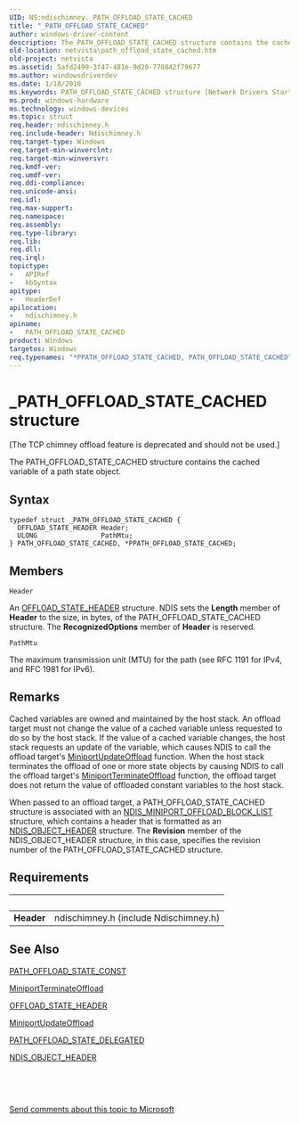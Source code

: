 ```yaml
---
UID: NS:ndischimney._PATH_OFFLOAD_STATE_CACHED
title: "_PATH_OFFLOAD_STATE_CACHED"
author: windows-driver-content
description: The PATH_OFFLOAD_STATE_CACHED structure contains the cached variable of a path state object.
old-location: netvista\path_offload_state_cached.htm
old-project: netvista
ms.assetid: 5afd2499-3f47-481e-9d20-770842f79677
ms.author: windowsdriverdev
ms.date: 1/18/2018
ms.keywords: PATH_OFFLOAD_STATE_CACHED structure [Network Drivers Starting with Windows Vista], PPATH_OFFLOAD_STATE_CACHED structure pointer [Network Drivers Starting with Windows Vista], *PPATH_OFFLOAD_STATE_CACHED, ndischimney/PPATH_OFFLOAD_STATE_CACHED, PATH_OFFLOAD_STATE_CACHED, PPATH_OFFLOAD_STATE_CACHED, _PATH_OFFLOAD_STATE_CACHED, ndischimney/PATH_OFFLOAD_STATE_CACHED, netvista.path_offload_state_cached, tcp_chim_struct_768560e8-d67c-42f3-aa43-78c48e198eef.xml
ms.prod: windows-hardware
ms.technology: windows-devices
ms.topic: struct
req.header: ndischimney.h
req.include-header: Ndischimney.h
req.target-type: Windows
req.target-min-winverclnt: 
req.target-min-winversvr: 
req.kmdf-ver: 
req.umdf-ver: 
req.ddi-compliance: 
req.unicode-ansi: 
req.idl: 
req.max-support: 
req.namespace: 
req.assembly: 
req.type-library: 
req.lib: 
req.dll: 
req.irql: 
topictype:
-	APIRef
-	kbSyntax
apitype:
-	HeaderDef
apilocation:
-	ndischimney.h
apiname:
-	PATH_OFFLOAD_STATE_CACHED
product: Windows
targetos: Windows
req.typenames: "*PPATH_OFFLOAD_STATE_CACHED, PATH_OFFLOAD_STATE_CACHED"
---
```


# _PATH_OFFLOAD_STATE_CACHED structure
<p class="CCE_Message">[The TCP chimney offload feature is deprecated and should not be used.]

The PATH_OFFLOAD_STATE_CACHED structure contains the cached variable of a path state object.

## Syntax
````
typedef struct _PATH_OFFLOAD_STATE_CACHED {
  OFFLOAD_STATE_HEADER Header;
  ULONG                PathMtu;
} PATH_OFFLOAD_STATE_CACHED, *PPATH_OFFLOAD_STATE_CACHED;
````

## Members


`Header`

An 
     <a href="..\ndischimney\ns-ndischimney-_offload_state_header.md">OFFLOAD_STATE_HEADER</a> structure. NDIS
     sets the 
     <b>Length</b> member of 
     <b>Header</b> to the size, in bytes, of the PATH_OFFLOAD_STATE_CACHED structure. The 
     <b>RecognizedOptions</b> member of 
     <b>Header</b> is reserved.

`PathMtu`

The maximum transmission unit (MTU) for the path (see RFC 1191 for IPv4, and RFC 1981 for
     IPv6).

## Remarks
Cached variables are owned and maintained by the host stack. An offload target must not change the
    value of a cached variable unless requested to do so by the host stack. If the value of a cached variable
    changes, the host stack requests an update of the variable, which causes NDIS to call the offload
    target's 
    <a href="..\ndischimney\nc-ndischimney-w_update_offload_handler.md">MiniportUpdateOffload</a> function.
    When the host stack terminates the offload of one or more state objects by causing NDIS to call the
    offload target's 
    <a href="..\ndischimney\nc-ndischimney-w_terminate_offload_handler.md">
    MiniportTerminateOffload</a> function, the offload target does not return the value of offloaded
    constant variables to the host stack.

When passed to an offload target, a PATH_OFFLOAD_STATE_CACHED structure is associated with an 
    <a href="..\ndischimney\ns-ndischimney-_ndis_miniport_offload_block_list.md">
    NDIS_MINIPORT_OFFLOAD_BLOCK_LIST</a> structure, which contains a header that is formatted as an 
    <a href="..\ntddndis\ns-ntddndis-_ndis_object_header.md">NDIS_OBJECT_HEADER</a> structure. The 
    <b>Revision</b> member of the NDIS_OBJECT_HEADER structure, in this case, specifies the revision number of
    the PATH_OFFLOAD_STATE_CACHED structure.

## Requirements
| &nbsp; | &nbsp; |
| ---- |:---- |
| **Header** | ndischimney.h (include Ndischimney.h) |

## See Also

<a href="..\ndischimney\ns-ndischimney-_path_offload_state_const.md">PATH_OFFLOAD_STATE_CONST</a>



<a href="..\ndischimney\nc-ndischimney-w_terminate_offload_handler.md">MiniportTerminateOffload</a>



<a href="..\ndischimney\ns-ndischimney-_offload_state_header.md">OFFLOAD_STATE_HEADER</a>



<a href="..\ndischimney\nc-ndischimney-w_update_offload_handler.md">MiniportUpdateOffload</a>



<a href="..\ndischimney\ns-ndischimney-_path_offload_state_delegated.md">PATH_OFFLOAD_STATE_DELEGATED</a>



<a href="..\ntddndis\ns-ntddndis-_ndis_object_header.md">NDIS_OBJECT_HEADER</a>



 

 

<a href="mailto:wsddocfb@microsoft.com?subject=Documentation%20feedback [netvista\netvista]:%20PATH_OFFLOAD_STATE_CACHED structure%20 RELEASE:%20(1/18/2018)&amp;body=%0A%0APRIVACY STATEMENT%0A%0AWe use your feedback to improve the documentation. We don't use your email address for any other purpose, and we'll remove your email address from our system after the issue that you're reporting is fixed. While we're working to fix this issue, we might send you an email message to ask for more info. Later, we might also send you an email message to let you know that we've addressed your feedback.%0A%0AFor more info about Microsoft's privacy policy, see http://privacy.microsoft.com/en-us/default.aspx." title="Send comments about this topic to Microsoft">Send comments about this topic to Microsoft</a>
